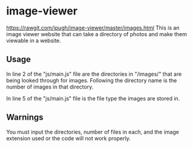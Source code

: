 # image-viewer
https://rawgit.com/ipugh/image-viewer/master/images.html
This is an image viewer website that can take a directory of photos and make them viewable in a website.

## Usage
In line 2 of the "js/main.js" file are the directories in "/images/" that are being looked through for images.
Following the directory name is the number of images in that directory.

In line 5 of the "js/main.js" file is the file type the images are stored in.

## Warnings
You must input the directories, number of files in each, and the image extension used or the code will not work properly.
